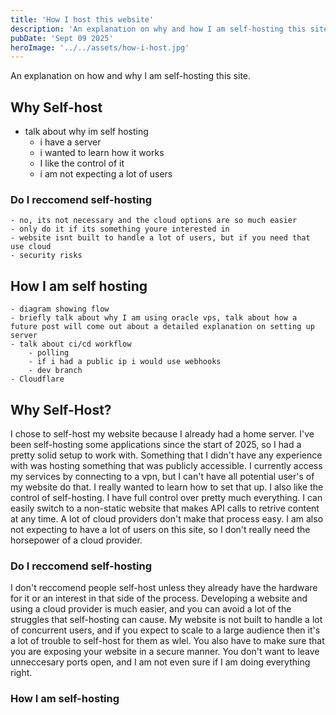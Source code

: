 ```yaml
---
title: 'How I host this website'
description: 'An explanation on why and how I am self-hosting this site.'
pubDate: 'Sept 09 2025'
heroImage: '../../assets/how-i-host.jpg'
---
```


An explanation on how and why I am self-hosting this site. 

## Why Self-host

- talk about why im self hosting
    - i have a server
    - i wanted to learn how it works
    - I like the control of it
    - i am not expecting a lot of users

### Do I reccomend self-hosting
    - no, its not necessary and the cloud options are so much easier
    - only do it if its something youre interested in
    - website isnt built to handle a lot of users, but if you need that use cloud
    - security risks

## How I am self hosting
    - diagram showing flow
    - briefly talk about why I am using oracle vps, talk about how a future post will come out about a detailed explanation on setting up server
    - talk about ci/cd workflow
        - polling
        - if i had a public ip i would use webhooks
        - dev branch
    - Cloudflare


## Why Self-Host?
I chose to self-host my website because I already had a home server. I've been self-hosting some applications since the start of 2025, so I had a pretty solid setup to work with. Something that I didn't have any experience with was hosting something that was publicly accessible. I currently access my services by connecting to a vpn, but I can't have all potential user's of my website do that. I really wanted to learn how to set that up. I also like the control of self-hosting. I have full control over pretty much everything. I can easily switch to a non-static website that makes API calls to retrive content at any time. A lot of cloud providers don't make that process easy. I am also not expecting to have a lot of users on this site, so I don't really need the horsepower of a cloud provider. 

### Do I reccomend self-hosting
I don't reccomend people self-host unless they already have the hardware for it or an interest in that side of the process. Developing a website and using a cloud provider is much easier, and you can avoid a lot of the struggles that self-hosting can cause. My website is not built to handle a lot of concurrent users, and if you expect to scale to a large audience then it's a lot of trouble to self-host for them as wlel. You also have to make sure that you are exposing your website in a secure manner. You don't want to leave unneccesary ports open, and I am not even sure if I am doing everything right. 

### How I am self-hosting
